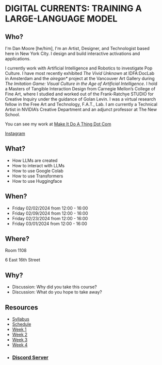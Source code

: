 # DIGITAL CURRENTS: TRAINING A LARGE-LANGUAGE MODEL


## Who?

I'm Dan Moore [he/him], I'm an Artist, Designer, and Technologist based here in New York City. I design and build interactive activations and applications.

I currently work with Artificial Intelligence and Robotics to investigate Pop Culture. I have most recently exhibited _The Vivid Unknown_ at IDFA:DocLab in Amsterdam and the _airegan*_ project at the Vancouver Art Gallery during _The Imitation Game: Visual Culture in the Age of Artificial Intelligence_.  I hold a Masters of Tangible Interaction Design from Carnegie Mellon’s College of Fine Art, where I studied and worked out of the Frank-Ratchye STUDIO for Creative Inquiry under the guidance of Golan Levin.  I was a virtual research fellow in the Free Art and Technology, F.A.T., Lab. I am currently a Technical Artist in NVIDIA’s Creative Department and an adjunct professor at The New School.

You can see my work at [Make It Do A Thing Dot Com](http://makeitdoathing.com)

[Instagram](https://www.instagram.com/danzeeeman/)

## What?

- How LLMs are created
- How to interact with LLMs
- How to use Google Colab
- How to use Transformers
- How to use Huggingface

## When?

- Friday 02/02/2024 from 12:00 - 16:00
- Friday 02/09/2024 from 12:00 - 16:00
- Friday 02/23/2024 from 12:00 - 16:00
- Friday 03/01/2024 from 12:00 - 16:00

## Where?

Room 1108

6 East 16th Street

## Why?

- Discussion: Why did you take this course?
- Discussion: What do you hope to take away?


## Resources
- [Syllabus](syllabus.md)
- [Schedule](schedule.md)
- [Week 1](00_week_1.md)
- [Week 2](01_week_2.md)
- [Week 3](02_week_3.md)
- [Week 4](03_week_4.md)
- ### [Discord Server](https://discord.gg/3h3pFK4vDz)
